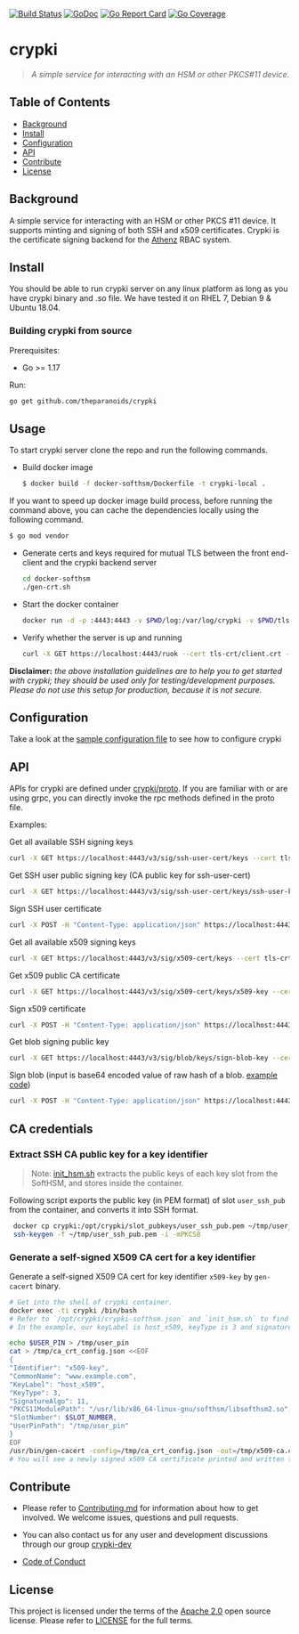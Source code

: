 [![Build Status][build-badge]][build-url] [![GoDoc][godoc-badge]][godoc] [![Go Report Card][goreport-card-badge]][goreport-card] [![Go Coverage][codecov-card-badge]][codecov-card]


# crypki
> _A simple service for interacting with an HSM or other PKCS#11 device._

## Table of Contents

- [Background](#background)
- [Install](#install)
- [Configuration](#configuration)
- [API](#api)
- [Contribute](#contribute)
- [License](#license)

## Background

A simple service for interacting with an HSM or other PKCS #11 device. It supports minting and signing of both SSH and x509 certificates. Crypki is the certificate signing backend for the [Athenz](https://github.com/yahoo/athenz) RBAC system. 

## Install

You should be able to run crypki server on any linux platform as long as you have crypki binary and .so file. We have tested it on RHEL 7, Debian 9 & Ubuntu 18.04. 

### Building crypki from source

Prerequisites:

- Go >= 1.17

Run:

```sh
go get github.com/theparanoids/crypki
```

## Usage 

To start crypki server clone the repo and run the following commands.

- Build docker image
  ```sh
  $ docker build -f docker-softhsm/Dockerfile -t crypki-local .
  ```

If you want to speed up docker image build process, before running the command above, you can cache the dependencies locally using the following command.
```sh
$ go mod vendor
```

- Generate certs and keys required for mutual TLS between the front end-client and the crypki backend server
  ```sh
  cd docker-softhsm
  ./gen-crt.sh
  ```
  
- Start the docker container
  ```sh
  docker run -d -p :4443:4443 -v $PWD/log:/var/log/crypki -v $PWD/tls-crt:/opt/crypki/tls-crt:ro -v $PWD/shm:/dev/shm --rm --name crypki -h "localhost" crypki-local
  ```  
  
- Verify whether the server is up and running
  ```sh
  curl -X GET https://localhost:4443/ruok --cert tls-crt/client.crt --key tls-crt/client.key --cacert tls-crt/ca.crt 
  ```
 
**Disclaimer:** _the above installation guidelines are to help you to get started with crypki; they should be used only for testing/development purposes. Please do not use this setup for production, because it is not secure._


## Configuration

Take a look at the [sample configuration file](https://github.com/theparanoids/crypki/blob/main/config/testdata/testconf-good.json) to see how to configure crypki

## API

APIs for crypki are defined under [crypki/proto](https://github.com/theparanoids/crypki/tree/main/proto). If you are familiar with or are using grpc, you can directly invoke the rpc methods defined in the proto file.

Examples:
 
Get all available SSH signing keys
  ```sh
  curl -X GET https://localhost:4443/v3/sig/ssh-user-cert/keys --cert tls-crt/client.crt --key tls-crt/client.key --cacert tls-crt/ca.crt
   ```

Get SSH user public signing key (CA public key for ssh-user-cert) 
  ```sh
  curl -X GET https://localhost:4443/v3/sig/ssh-user-cert/keys/ssh-user-key --cert tls-crt/client.crt --key tls-crt/client.key --cacert tls-crt/ca.crt
   ```

Sign SSH user certificate
  ```sh
  curl -X POST -H "Content-Type: application/json" https://localhost:4443/v3/sig/ssh-user-cert/keys/ssh-user-key --data @ssh_csr.json --cert tls-crt/client.crt --key tls-crt/client.key --cacert tls-crt/ca.crt 
  ```

Get all available x509 signing keys
  ```sh
  curl -X GET https://localhost:4443/v3/sig/x509-cert/keys --cert tls-crt/client.crt --key tls-crt/client.key --cacert tls-crt/ca.crt
   ```

Get x509 public CA certificate
  ```sh
  curl -X GET https://localhost:4443/v3/sig/x509-cert/keys/x509-key --cert tls-crt/client.crt --key tls-crt/client.key --cacert tls-crt/ca.crt
   ```

Sign x509 certificate
  ```sh
  curl -X POST -H "Content-Type: application/json" https://localhost:4443/v3/sig/x509-cert/keys/x509-key --data @x509_csr.json --cert tls-crt/client.crt --key tls-crt/client.key --cacert tls-crt/ca.crt 
  ```

Get blob signing public key
  ```sh
  curl -X GET https://localhost:4443/v3/sig/blob/keys/sign-blob-key --cert tls-crt/client.crt --key tls-crt/client.key --cacert tls-crt/ca.crt
  ```

Sign blob (input is base64 encoded value of raw hash of a blob. [example code](https://play.golang.org/p/AFlho2HtZoD))
  ```sh
  curl -X POST -H "Content-Type: application/json" https://localhost:4443/v3/sig/blob/keys/sign-blob-key --data @sign_blob.json --cert tls-crt/client.crt --key tls-crt/client.key --cacert tls-crt/ca.crt
  ```

## CA credentials 

### Extract SSH CA public key for a key identifier 

  > Note: [init_hsm.sh](./docker-softhsm/init_hsm.sh) extracts the public keys of each key slot from the SoftHSM, and stores inside the container.  
  
  Following script exports the public key (in PEM format) of slot `user_ssh_pub` from the container, and converts it into SSH format.    

  ```sh
   docker cp crypki:/opt/crypki/slot_pubkeys/user_ssh_pub.pem ~/tmp/user_ssh_pub.pem 
   ssh-keygen -f ~/tmp/user_ssh_pub.pem -i -mPKCS8
  ```

### Generate a self-signed X509 CA cert for a key identifier

  Generate a self-signed X509 CA cert for key identifier `x509-key` by `gen-cacert` binary.  

  ```sh
  # Get into the shell of crypki container. 
  docker exec -ti crypki /bin/bash
  # Refer to `/opt/crypki/crypki-softhsm.json` and `init_hsm.sh` to find out the attributes $SLOT_NUMBER, $KEY_LABEL, and $USER_PIN.
  # In the example, our keyLabel is host_x509, keyType is 3 and signatureAlgorithm is 11 for `x509-key`.  
  
  echo $USER_PIN > /tmp/user_pin
  cat > /tmp/ca_crt_config.json <<EOF
{
  "Identifier": "x509-key",
  "CommonName": "www.example.com",
  "KeyLabel": "host_x509",
  "KeyType": 3,
  "SignatureAlgo": 11,
  "PKCS11ModulePath": "/usr/lib/x86_64-linux-gnu/softhsm/libsofthsm2.so",
  "SlotNumber": $SLOT_NUMBER,
  "UserPinPath": "/tmp/user_pin"
}
EOF
  /usr/bin/gen-cacert -config=/tmp/ca_crt_config.json -out=/tmp/x509-ca.cert
  # You will see a newly signed x509 CA certificate printed and written to the `-out` path.  
  ```

## Contribute

- Please refer to [Contributing.md](Contributing.md) for information about how to get involved. We welcome issues, questions and pull requests.

- You can also contact us for any user and development discussions through our group [crypki-dev](https://groups.google.com/d/forum/crypki-dev)

- [Code of Conduct](Code-of-Conduct.md)

## License

This project is licensed under the terms of the [Apache 2.0](http://www.apache.org/licenses/LICENSE-2.0) open source license. Please refer to [LICENSE](LICENSE) for the full terms.

[build-badge]:     https://github.com/theparanoids/crypki/workflows/Linux/badge.svg
[build-url]:       https://github.com/theparanoids/crypki/actions?query=branch%3Amain+workflow%3ALinux
[golang]:          http://golang.org/
[golang-install]:  http://golang.org/doc/install.html#releases
[godoc-badge]:     https://pkg.go.dev/badge/github.com/theparanoids/crypki.svg
[godoc]:           https://pkg.go.dev/github.com/theparanoids/crypki
[goreport-card-badge]: https://goreportcard.com/badge/theparanoids/crypki
[goreport-card]: https://goreportcard.com/report/theparanoids/crypki
[codecov-card-badge]: https://codecov.io/gh/theparanoids/crypki/branch/main/graph/badge.svg
[codecov-card]: https://codecov.io/gh/theparanoids/crypki
